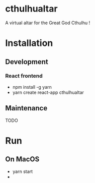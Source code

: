 # cthulhualtar
A virtual altar for the Great God Cthulhu !

# Installation
## Development
### React frontend
- npm install -g yarn
- yarn create react-app cthulhualtar

## Maintenance
TODO

# Run
## On MacOS
- yarn start
- 

